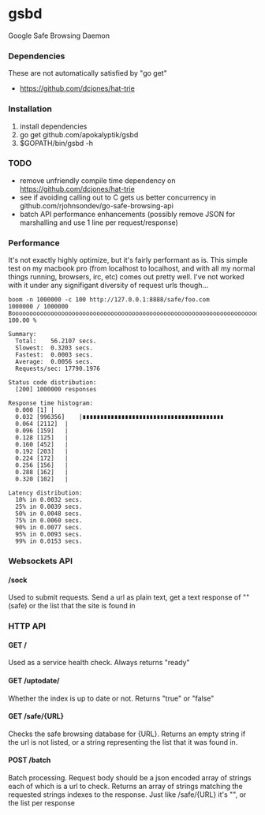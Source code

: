 gsbd
====

Google Safe Browsing Daemon

### Dependencies

These are not automatically satisfied by "go get"

* https://github.com/dcjones/hat-trie

### Installation

1. install dependencies
2. go get github.com/apokalyptik/gsbd
3. $GOPATH/bin/gsbd -h

### TODO

* remove unfriendly compile time dependency on https://github.com/dcjones/hat-trie
* see if avoiding calling out to C gets us better concurrency in github.com/rjohnsondev/go-safe-browsing-api
* batch API performance enhancements (possibly remove JSON for marshalling and use 1 line per request/response)

### Performance

It's not exactly highly optimize, but it's fairly performant as is. 
This simple test on my macbook pro (from localhost to localhost, 
and with all my normal things running, browsers, irc, etc) comes 
out pretty well.  I've not worked with it under any signifigant 
diversity of request urls though...

```
boom -n 1000000 -c 100 http://127.0.0.1:8888/safe/foo.com
1000000 / 1000000 Boooooooooooooooooooooooooooooooooooooooooooooooooooooooooooooooooooooooooooooooo! 100.00 %

Summary:
  Total:	56.2107 secs.
  Slowest:	0.3203 secs.
  Fastest:	0.0003 secs.
  Average:	0.0056 secs.
  Requests/sec:	17790.1976

Status code distribution:
  [200]	1000000 responses

Response time histogram:
  0.000 [1]	|
  0.032 [996356]	|∎∎∎∎∎∎∎∎∎∎∎∎∎∎∎∎∎∎∎∎∎∎∎∎∎∎∎∎∎∎∎∎∎∎∎∎∎∎∎∎
  0.064 [2112]	|
  0.096 [159]	|
  0.128 [125]	|
  0.160 [452]	|
  0.192 [203]	|
  0.224 [172]	|
  0.256 [156]	|
  0.288 [162]	|
  0.320 [102]	|

Latency distribution:
  10% in 0.0032 secs.
  25% in 0.0039 secs.
  50% in 0.0048 secs.
  75% in 0.0060 secs.
  90% in 0.0077 secs.
  95% in 0.0093 secs.
  99% in 0.0153 secs.
```

### Websockets API

#### /sock

Used to submit requests. Send a url as plain text, get a text response 
of "" (safe) or the list that the site is found in

### HTTP API

#### GET /

Used as a service health check. Always returns "ready"

#### GET /uptodate/ 

Whether the index is up to date or not. Returns "true" or "false"

#### GET /safe/{URL}

Checks the safe browsing database for {URL}.  Returns an empty string 
if the url is not listed, or a string representing the list that it 
was found in.

#### POST /batch

Batch processing. Request body should be a json encoded array 
of strings each of which is a url to check. Returns an array 
of strings matching the requested strings indexes to the response.
Just like /safe/{URL} it's "", or the list per response
